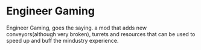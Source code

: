 # Engineer Gaming
Engineer Gaming, goes the saying. a mod that adds new conveyors(although very broken), turrets and resources that can be used to speed up and buff the mindustry experience.

